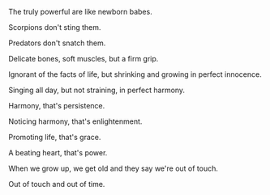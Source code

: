 The truly powerful
are like newborn babes.

Scorpions
don't sting them.

Predators
don't snatch them.

Delicate bones, soft muscles,
but a firm grip.

Ignorant of the facts of life,
but shrinking and growing
in perfect innocence.

Singing all day,
but not straining,
in perfect harmony.

Harmony,
that's persistence.

Noticing harmony,
that's enlightenment.

Promoting life,
that's grace.

A beating heart,
that's power.

When we grow up,
we get old
and they say we're out of touch.

Out of touch
and out of time.
